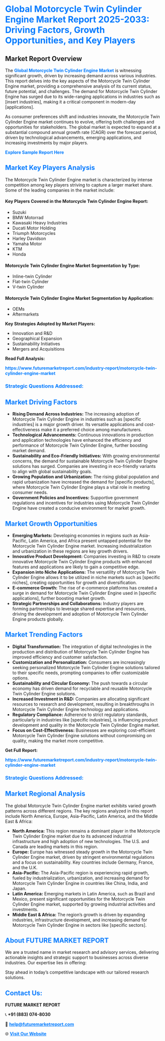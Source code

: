 <h1 style="color: #007BFF;">Global Motorcycle Twin Cylinder Engine Market Report 2025-2033: Driving Factors, Growth Opportunities, and Key Players</h1>

<section id="overview">
<h2>Market Report Overview</h2>
<p>The <a href="https://www.futuremarketreport.com/industry-report/motorcycle-twin-cylinder-engine-market" style="color: #007BFF; text-decoration: none;"><strong>Global Motorcycle Twin Cylinder Engine Market</strong></a> is witnessing significant growth, driven by increasing demand across various industries. This report delves into the key aspects of the Motorcycle Twin Cylinder Engine market, providing a comprehensive analysis of its current status, future potential, and challenges. The demand for Motorcycle Twin Cylinder Engine has surged due to its wide-ranging applications in industries such as [insert industries], making it a critical component in modern-day [applications].</p>
<p>As consumer preferences shift and industries innovate, the Motorcycle Twin Cylinder Engine market continues to evolve, offering both challenges and opportunities for stakeholders. The global market is expected to expand at a substantial compound annual growth rate (CAGR) over the forecast period, driven by technological advancements, emerging applications, and increasing investments by major players.</p>
</section>

<section id="overview">
<p><a href="https://www.futuremarketreport.com/request-sample/reportId=87465" style="color: #007BFF; text-decoration: none;"><strong>Explore Sample Report Here</strong></a></p>
</section>

<section id="key-players">
<h2 style="color: #007BFF;">Market Key Players Analysis</h2>
<p>The Motorcycle Twin Cylinder Engine market is characterized by intense competition among key players striving to capture a larger market share. Some of the leading companies in the market include:</p>
<h4>Key Players Covered in the Motorcycle Twin Cylinder Engine Report:</h4>
<ul><li>Suzuki</li><li>BMW Motorrad</li><li>Kawasaki Heavy Industries</li><li>Ducati Motor Holding</li><li>Triumph Motorcycles</li><li>Harley Davidson</li><li>Yamaha Motor</li><li>KTM</li><li>Honda</li></ul>
<h4>Motorcycle Twin Cylinder Engine Market Segmentation by Type:</h4>
<ul><li>Inline-twin Cylinder</li><li>Flat-twin Cylinder</li><li>V-twin Cylinder</li></ul>

<h4>Motorcycle Twin Cylinder Engine Market Segmentation by Application:</h4>
<ul><li>OEMs</li><li>Aftermarkets</li></ul>
<p><strong>Key Strategies Adopted by Market Players:</strong></p>
<ul>
<li>Innovation and R&D</li>
<li>Geographical Expansion</li>
<li>Sustainability Initiatives</li>
<li>Mergers and Acquisitions</li>
</ul>
</section>

<section>
<p><strong>Read Full Analysis: </strong></p><a href="https://www.futuremarketreport.com/industry-report/motorcycle-twin-cylinder-engine-market" style="color: #007BFF; text-decoration: none;"><strong>https://www.futuremarketreport.com/industry-report/motorcycle-twin-cylinder-engine-market</strong></a>
<h3 style="color: #007BFF;">Strategic Questions Addressed:</h3>
</section>

<section id="driving-factors">
<h2 style="color: #007BFF;">Market Driving Factors</h2>
<ul>
<li><strong>Rising Demand Across Industries:</strong> The increasing adoption of Motorcycle Twin Cylinder Engine in industries such as [specific industries] is a major growth driver. Its versatile applications and cost-effectiveness make it a preferred choice among manufacturers.</li>
<li><strong>Technological Advancements:</strong> Continuous innovations in production and application technologies have enhanced the efficiency and performance of Motorcycle Twin Cylinder Engine, further boosting market demand.</li>
<li><strong>Sustainability and Eco-Friendly Initiatives:</strong> With growing environmental concerns, the demand for sustainable Motorcycle Twin Cylinder Engine solutions has surged. Companies are investing in eco-friendly variants to align with global sustainability goals.</li>
<li><strong>Growing Population and Urbanization:</strong> The rising global population and rapid urbanization have increased the demand for [specific products], where Motorcycle Twin Cylinder Engine plays a vital role in meeting consumer needs.</li>
<li><strong>Government Policies and Incentives:</strong> Supportive government regulations and incentives for industries using Motorcycle Twin Cylinder Engine have created a conducive environment for market growth.</li>
</ul>
</section>

<section id="growth-opportunities">
<h2 style="color: #007BFF;">Market Growth Opportunities</h2>
<ul>
<li><strong>Emerging Markets:</strong> Developing economies in regions such as Asia-Pacific, Latin America, and Africa present untapped potential for the Motorcycle Twin Cylinder Engine market. Increasing industrialization and urbanization in these regions are key growth drivers.</li>
<li><strong>Innovative Product Development:</strong> Companies investing in R&D to create innovative Motorcycle Twin Cylinder Engine products with enhanced features and applications are likely to gain a competitive edge.</li>
<li><strong>Expansion into Niche Applications:</strong> The versatility of Motorcycle Twin Cylinder Engine allows it to be utilized in niche markets such as [specific niches], creating opportunities for growth and diversification.</li>
<li><strong>E-commerce Growth:</strong> The rise of e-commerce platforms has created a surge in demand for Motorcycle Twin Cylinder Engine used in [specific applications], further boosting market growth.</li>
<li><strong>Strategic Partnerships and Collaborations:</strong> Industry players are forming partnerships to leverage shared expertise and resources, driving the development and adoption of Motorcycle Twin Cylinder Engine products globally.</li>
</ul>
</section>

<section id="trending-factors">
<h2 style="color: #007BFF;">Market Trending Factors</h2>
<ul>
<li><strong>Digital Transformation:</strong> The integration of digital technologies in the production and distribution of Motorcycle Twin Cylinder Engine has improved efficiency and customer satisfaction.</li>
<li><strong>Customization and Personalization:</strong> Consumers are increasingly seeking personalized Motorcycle Twin Cylinder Engine solutions tailored to their specific needs, prompting companies to offer customizable options.</li>
<li><strong>Sustainability and Circular Economy:</strong> The push towards a circular economy has driven demand for recyclable and reusable Motorcycle Twin Cylinder Engine solutions.</li>
<li><strong>Increased Investment in R&D:</strong> Companies are allocating significant resources to research and development, resulting in breakthroughs in Motorcycle Twin Cylinder Engine technology and applications.</li>
<li><strong>Regulatory Compliance:</strong> Adherence to strict regulatory standards, particularly in industries like [specific industries], is influencing product development and quality in the Motorcycle Twin Cylinder Engine market.</li>
<li><strong>Focus on Cost-Effectiveness:</strong> Businesses are exploring cost-efficient Motorcycle Twin Cylinder Engine solutions without compromising on quality, making the market more competitive.</li>
</ul>
</section>

<section>
<p><strong>Get Full Report: </strong></p><a href="https://www.futuremarketreport.com/industry-report/motorcycle-twin-cylinder-engine-market" style="color: #007BFF; text-decoration: none;"><strong>https://www.futuremarketreport.com/industry-report/motorcycle-twin-cylinder-engine-market</strong></a>
<h3 style="color: #007BFF;">Strategic Questions Addressed:</h3>
</section>


<section id="regional-analysis">
<h2 style="color: #007BFF;">Market Regional Analysis</h2>
<p>The global Motorcycle Twin Cylinder Engine market exhibits varied growth patterns across different regions. The key regions analyzed in this report include North America, Europe, Asia-Pacific, Latin America, and the Middle East & Africa:</p>
<ul>
<li><strong>North America:</strong> This region remains a dominant player in the Motorcycle Twin Cylinder Engine market due to its advanced industrial infrastructure and high adoption of new technologies. The U.S. and Canada are leading markets in this region.</li>
<li><strong>Europe:</strong> Europe has witnessed steady growth in the Motorcycle Twin Cylinder Engine market, driven by stringent environmental regulations and a focus on sustainability. Key countries include Germany, France, and the U.K.</li>
<li><strong>Asia-Pacific:</strong> The Asia-Pacific region is experiencing rapid growth, fueled by industrialization, urbanization, and increasing demand for Motorcycle Twin Cylinder Engine in countries like China, India, and Japan.</li>
<li><strong>Latin America:</strong> Emerging markets in Latin America, such as Brazil and Mexico, present significant opportunities for the Motorcycle Twin Cylinder Engine market, supported by growing industrial activities and investments.</li>
<li><strong>Middle East & Africa:</strong> The region’s growth is driven by expanding industries, infrastructure development, and increasing demand for Motorcycle Twin Cylinder Engine in sectors like [specific sectors].</li>
</ul>
</section>

<footer>
<h2 style="color: #007BFF;">About FUTURE MARKET REPORT</h2>
<p>We are a trusted name in market research and advisory services, delivering actionable insights and strategic support to businesses across diverse industries. Our expertise lies in offering:</p>

<p>Stay ahead in today’s competitive landscape with our tailored research solutions.</p>

<h2 style="color: #007BFF;">Contact Us:</h2>
<p><strong>FUTURE MARKET REPORT</strong></p>
<p>📞 <strong>+91 (883) 074-8030</strong></p>
<p>📧 <strong><a href="mailto:help@futuremarketreport.com" style="color: #007BFF;">help@futuremarketreport.com</a></strong></p>
<p>🌐 <strong><a href="https://www.futuremarketreport.com/" style="color: #007BFF;">Visit Our Website</a></strong></p>
</footer>